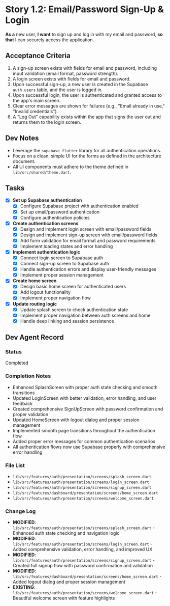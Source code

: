 # Story 1.2: Email/Password Sign-Up & Login

**As a** new user,
**I want** to sign up and log in with my email and password,
**so that** I can securely access the application.

## Acceptance Criteria

1.  A sign-up screen exists with fields for email and password, including input validation (email format, password strength).
2.  A login screen exists with fields for email and password.
3.  Upon successful sign-up, a new user is created in the Supabase `auth.users` table, and the user is logged in.
4.  Upon successful login, the user is authenticated and granted access to the app's main screen.
5.  Clear error messages are shown for failures (e.g., "Email already in use," "Invalid credentials").
6.  A "Log Out" capability exists within the app that signs the user out and returns them to the login screen.

## Dev Notes

*   Leverage the `supabase-flutter` library for all authentication operations.
*   Focus on a clean, simple UI for the forms as defined in the architecture document.
*   All UI components must adhere to the theme defined in `lib/src/shared/theme.dart`.

## Tasks

- [x] **Set up Supabase authentication**
  - [x] Configure Supabase project with authentication enabled
  - [x] Set up email/password authentication
  - [x] Configure authentication policies

- [x] **Create authentication screens**
  - [x] Design and implement login screen with email/password fields
  - [x] Design and implement sign-up screen with email/password fields
  - [x] Add form validation for email format and password requirements
  - [x] Implement loading states and error handling

- [x] **Implement authentication logic**
  - [x] Connect login screen to Supabase auth
  - [x] Connect sign-up screen to Supabase auth
  - [x] Handle authentication errors and display user-friendly messages
  - [x] Implement proper session management

- [x] **Create home screen**
  - [x] Design basic home screen for authenticated users
  - [x] Add logout functionality
  - [x] Implement proper navigation flow

- [x] **Update routing logic**
  - [x] Update splash screen to check authentication state
  - [x] Implement proper navigation between auth screens and home
  - [x] Handle deep linking and session persistence

## Dev Agent Record

### Status
Completed

### Completion Notes
- Enhanced SplashScreen with proper auth state checking and smooth transitions
- Updated LoginScreen with better validation, error handling, and user feedback
- Created comprehensive SignUpScreen with password confirmation and proper validation
- Updated HomeScreen with logout dialog and proper session management
- Implemented smooth page transitions throughout the authentication flow
- Added proper error messages for common authentication scenarios
- All authentication flows now use Supabase properly with comprehensive error handling

### File List
- `lib/src/features/auth/presentation/screens/splash_screen.dart`
- `lib/src/features/auth/presentation/screens/login_screen.dart`
- `lib/src/features/auth/presentation/screens/signup_screen.dart`
- `lib/src/features/dashboard/presentation/screens/home_screen.dart`
- `lib/src/features/auth/presentation/screens/welcome_screen.dart`

### Change Log
- **MODIFIED**: `lib/src/features/auth/presentation/screens/splash_screen.dart` - Enhanced auth state checking and navigation logic
- **MODIFIED**: `lib/src/features/auth/presentation/screens/login_screen.dart` - Added comprehensive validation, error handling, and improved UX
- **MODIFIED**: `lib/src/features/auth/presentation/screens/signup_screen.dart` - Created full signup flow with password confirmation and validation
- **MODIFIED**: `lib/src/features/dashboard/presentation/screens/home_screen.dart` - Added logout dialog and proper session management
- **EXISTING**: `lib/src/features/auth/presentation/screens/welcome_screen.dart` - Beautiful welcome screen with feature highlights
